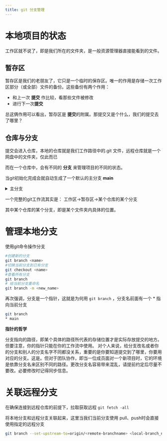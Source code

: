 ```yaml
---
title: git 分支管理
---
```

# 本地项目的状态

工作区就不说了，即是我们所在的文件夹，是一般资源管理器直接能看到的文件。

## 暂存区

暂存区是我们的老朋友了，它只是一个临时的保存区。唯一的作用是存储一次工作区部分（或全部）文件的备份。这些备份有两个作用：
- 和上一次 **提交** 作比较，看那些文件被修改
- 进行下一次**提交**

总这俩作用可以看出，暂存区是 **提交**的附属。那提交又是个什么，我们的提交去了哪里？

## 仓库与分支

提交会进入仓库，本地的仓库就是我们工作路径中的.git 文件，远程仓库就是一个网盘中的文件夹，仅此而已

而在一个仓库中，会有不同的 **分支** 来管理项目的不同的状态。

当git初始化完成会就自动生成了一个默认的主分支 **main**
<details>
<summary> 主分支 </summary>
旧版本的默认主分支为master，自XX版本后更新为main。因此许多老项目用的仍是master。当这完全不影响，分支名本质是一个指针，它指向一个路径（文件夹），本地或远程。我们可以在不同的地方对同一个路径取用不同的名字。即不同的分支名可以指向同一个位置。
</details>

一个完整的git工作流其实是：
工作区->暂存区->某个仓库的某个分支

其中某个仓库的某个分支，即是某个文件夹内具体的位置。

# 管理本地分支
使用git命令操作分支

``` bash
#创建新的分支
git branch <name>
#切换当前分支到已有分支
git checkout <name>
#查看所有分支
git branch
# 给当前分支重命名
git branch -m <new_name>
```

再次强调，分支是一个指针，这就是为何用 `git branch` ，分支名前面有一个 * 指向当前分支
```bash
git branch
* main 
```

**指针的哲学**

分支指向的路径，即某个具体的路径所代表的存储位置才是实际存放提交的地方。但要注意，你的指针只能在你的工作流中使用。
对个人来说，给分支改名或者你的分支和别人的分支名字不同都没关系，重要的是你要知道提交到了哪里，你要用对应的分支。这是。但对于团队协作，即当一位成员面对一个新项目时，它的环境是依靠分支名来区别不同的路径。更改分支名容易带来混乱，请提前约定后尽量不要改。必要修改时记得同步信息。

# 关联远程分支
在确保连接到远程仓库的前提下，拉取获取远程
`git fetch -all`

将本地分支和远程分支关联起来，这里当我们当前分支使用 pull、push时会直接使用指定的远程分支
```bash
git branch --set-upstream-to=origin/<remote-branchname> <local-branch_name>
```



